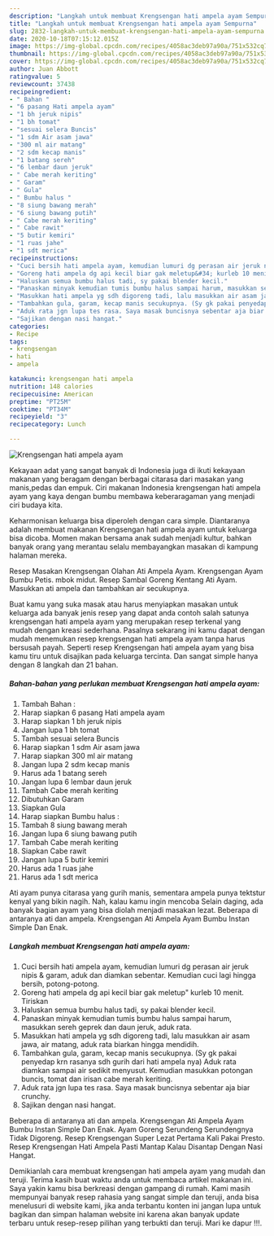 ```yaml
---
description: "Langkah untuk membuat Krengsengan hati ampela ayam Sempurna"
title: "Langkah untuk membuat Krengsengan hati ampela ayam Sempurna"
slug: 2832-langkah-untuk-membuat-krengsengan-hati-ampela-ayam-sempurna
date: 2020-10-18T07:15:12.015Z
image: https://img-global.cpcdn.com/recipes/4058ac3deb97a90a/751x532cq70/krengsengan-hati-ampela-ayam-foto-resep-utama.jpg
thumbnail: https://img-global.cpcdn.com/recipes/4058ac3deb97a90a/751x532cq70/krengsengan-hati-ampela-ayam-foto-resep-utama.jpg
cover: https://img-global.cpcdn.com/recipes/4058ac3deb97a90a/751x532cq70/krengsengan-hati-ampela-ayam-foto-resep-utama.jpg
author: Juan Abbott
ratingvalue: 5
reviewcount: 37438
recipeingredient:
- " Bahan "
- "6 pasang Hati ampela ayam"
- "1 bh jeruk nipis"
- "1 bh tomat"
- "sesuai selera Buncis"
- "1 sdm Air asam jawa"
- "300 ml air matang"
- "2 sdm kecap manis"
- "1 batang sereh"
- "6 lembar daun jeruk"
- " Cabe merah keriting"
- " Garam"
- " Gula"
- " Bumbu halus "
- "8 siung bawang merah"
- "6 siung bawang putih"
- " Cabe merah keriting"
- " Cabe rawit"
- "5 butir kemiri"
- "1 ruas jahe"
- "1 sdt merica"
recipeinstructions:
- "Cuci bersih hati ampela ayam, kemudian lumuri dg perasan air jeruk nipis &amp; garam, aduk dan diamkan sebentar. Kemudian cuci lagi hingga bersih, potong-potong."
- "Goreng hati ampela dg api kecil biar gak meletup&#34; kurleb 10 menit. Tiriskan"
- "Haluskan semua bumbu halus tadi, sy pakai blender kecil."
- "Panaskan minyak kemudian tumis bumbu halus sampai harum, masukkan sereh geprek dan daun jeruk, aduk rata."
- "Masukkan hati ampela yg sdh digoreng tadi, lalu masukkan air asam jawa, air matang, aduk rata biarkan hingga mendidih."
- "Tambahkan gula, garam, kecap manis secukupnya. (Sy gk pakai penyedap krn rasanya sdh gurih dari hati ampela nya) Aduk rata diamkan sampai air sedikit menyusut. Kemudian masukkan potongan buncis, tomat dan irisan cabe merah keriting."
- "Aduk rata jgn lupa tes rasa. Saya masak buncisnya sebentar aja biar crunchy."
- "Sajikan dengan nasi hangat."
categories:
- Recipe
tags:
- krengsengan
- hati
- ampela

katakunci: krengsengan hati ampela 
nutrition: 148 calories
recipecuisine: American
preptime: "PT25M"
cooktime: "PT34M"
recipeyield: "3"
recipecategory: Lunch

---
```



![Krengsengan hati ampela ayam](https://img-global.cpcdn.com/recipes/4058ac3deb97a90a/751x532cq70/krengsengan-hati-ampela-ayam-foto-resep-utama.jpg)

Kekayaan adat yang sangat banyak di Indonesia juga di ikuti kekayaan makanan yang beragam dengan berbagai citarasa dari masakan yang manis,pedas dan empuk. Ciri makanan Indonesia krengsengan hati ampela ayam yang kaya dengan bumbu membawa keberaragaman yang menjadi ciri budaya kita.


Keharmonisan keluarga bisa diperoleh dengan cara simple. Diantaranya adalah membuat makanan Krengsengan hati ampela ayam untuk keluarga bisa dicoba. Momen makan bersama anak sudah menjadi kultur, bahkan banyak orang yang merantau selalu membayangkan masakan di kampung halaman mereka.

Resep Masakan Krengsengan Olahan Ati Ampela Ayam. Krengsengan Ayam Bumbu Petis. mbok midut. Resep Sambal Goreng Kentang Ati Ayam. Masukkan ati ampela dan tambahkan air secukupnya.

Buat kamu yang suka masak atau harus menyiapkan masakan untuk keluarga ada banyak jenis resep yang dapat anda contoh salah satunya krengsengan hati ampela ayam yang merupakan resep terkenal yang mudah dengan kreasi sederhana. Pasalnya sekarang ini kamu dapat dengan mudah menemukan resep krengsengan hati ampela ayam tanpa harus bersusah payah.
Seperti resep Krengsengan hati ampela ayam yang bisa kamu tiru untuk disajikan pada keluarga tercinta. Dan sangat simple hanya dengan 8 langkah dan 21 bahan.


<!--inarticleads1-->

##### Bahan-bahan yang perlukan membuat Krengsengan hati ampela ayam:

1. Tambah  Bahan :
1. Harap siapkan 6 pasang Hati ampela ayam
1. Harap siapkan 1 bh jeruk nipis
1. Jangan lupa 1 bh tomat
1. Tambah sesuai selera Buncis
1. Harap siapkan 1 sdm Air asam jawa
1. Harap siapkan 300 ml air matang
1. Jangan lupa 2 sdm kecap manis
1. Harus ada 1 batang sereh
1. Jangan lupa 6 lembar daun jeruk
1. Tambah  Cabe merah keriting
1. Dibutuhkan  Garam
1. Siapkan  Gula
1. Harap siapkan  Bumbu halus :
1. Tambah 8 siung bawang merah
1. Jangan lupa 6 siung bawang putih
1. Tambah  Cabe merah keriting
1. Siapkan  Cabe rawit
1. Jangan lupa 5 butir kemiri
1. Harus ada 1 ruas jahe
1. Harus ada 1 sdt merica


Ati ayam punya citarasa yang gurih manis, sementara ampela punya tektstur kenyal yang bikin nagih. Nah, kalau kamu ingin mencoba Selain daging, ada banyak bagian ayam yang bisa diolah menjadi masakan lezat. Beberapa di antaranya ati dan ampela. Krengsengan Ati Ampela Ayam Bumbu Instan Simple Dan Enak. 

<!--inarticleads2-->

##### Langkah membuat  Krengsengan hati ampela ayam:

1. Cuci bersih hati ampela ayam, kemudian lumuri dg perasan air jeruk nipis &amp; garam, aduk dan diamkan sebentar. Kemudian cuci lagi hingga bersih, potong-potong.
1. Goreng hati ampela dg api kecil biar gak meletup&#34; kurleb 10 menit. Tiriskan
1. Haluskan semua bumbu halus tadi, sy pakai blender kecil.
1. Panaskan minyak kemudian tumis bumbu halus sampai harum, masukkan sereh geprek dan daun jeruk, aduk rata.
1. Masukkan hati ampela yg sdh digoreng tadi, lalu masukkan air asam jawa, air matang, aduk rata biarkan hingga mendidih.
1. Tambahkan gula, garam, kecap manis secukupnya. (Sy gk pakai penyedap krn rasanya sdh gurih dari hati ampela nya) Aduk rata diamkan sampai air sedikit menyusut. Kemudian masukkan potongan buncis, tomat dan irisan cabe merah keriting.
1. Aduk rata jgn lupa tes rasa. Saya masak buncisnya sebentar aja biar crunchy.
1. Sajikan dengan nasi hangat.


Beberapa di antaranya ati dan ampela. Krengsengan Ati Ampela Ayam Bumbu Instan Simple Dan Enak. Ayam Goreng Serundeng Serundengnya Tidak Digoreng. Resep Krengsengan Super Lezat Pertama Kali Pakai Presto. Resep Krengsengan Hati Ampela Pasti Mantap Kalau Disantap Dengan Nasi Hangat. 

Demikianlah cara membuat krengsengan hati ampela ayam yang mudah dan teruji. Terima kasih buat waktu anda untuk membaca artikel makanan ini. Saya yakin kamu bisa berkreasi dengan gampang di rumah. Kami masih mempunyai banyak resep rahasia yang sangat simple dan teruji, anda bisa menelusuri di website kami, jika anda terbantu konten ini jangan lupa untuk bagikan dan simpan halaman website ini karena akan banyak update terbaru untuk resep-resep pilihan yang terbukti dan teruji. Mari ke dapur !!!. 
